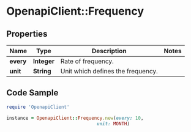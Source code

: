 # OpenapiClient::Frequency

## Properties

Name | Type | Description | Notes
------------ | ------------- | ------------- | -------------
**every** | **Integer** | Rate of frequency. | 
**unit** | **String** | Unit which defines the frequency. | 

## Code Sample

```ruby
require 'OpenapiClient'

instance = OpenapiClient::Frequency.new(every: 10,
                                 unit: MONTH)
```


